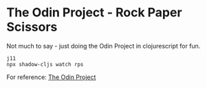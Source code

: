 # The Odin Project - Rock Paper Scissors
Not much to say - just doing the Odin Project in clojurescript for fun.

    j11
    npx shadow-cljs watch rps

For reference: [The Odin Project](https://www.theodinproject.com/)
